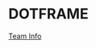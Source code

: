 # DOTFRAME
<a href="https://drive.google.com/drive/u/0/folders/1glTj9OtXb_q68ECALs5qlHtU_fXuoQAW" target="_blank" rel="noopener noreferrer">
  Team Info
</a>

